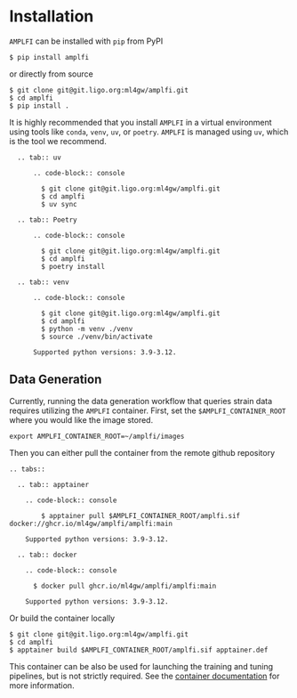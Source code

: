 Installation
============

`AMPLFI` can be installed with `pip` from PyPI 

```console
$ pip install amplfi
```

or directly from source


```console
$ git clone git@git.ligo.org:ml4gw/amplfi.git
$ cd amplfi
$ pip install .  
```

It is highly recommended that you install `AMPLFI` in a virtual environment using tools
like `conda`, `venv`, `uv`, or `poetry`. `AMPLFI` is managed using `uv`, which is the tool
we recommend.

```{eval-rst}
  .. tab:: uv

      .. code-block:: console

        $ git clone git@git.ligo.org:ml4gw/amplfi.git
        $ cd amplfi
        $ uv sync

  .. tab:: Poetry

      .. code-block:: console

        $ git clone git@git.ligo.org:ml4gw/amplfi.git
        $ cd amplfi
        $ poetry install

  .. tab:: venv

      .. code-block:: console

        $ git clone git@git.ligo.org:ml4gw/amplfi.git
        $ cd amplfi
        $ python -m venv ./venv 
        $ source ./venv/bin/activate 

      Supported python versions: 3.9-3.12.
```

## Data Generation
Currently, running the data generation workflow that queries strain data requires utilizing the `AMPLFI` container.
First, set the `$AMPLFI_CONTAINER_ROOT` where you would like the image stored.

```console
export AMPLFI_CONTAINER_ROOT=~/amplfi/images
```

Then you can either pull the container from the remote github repository

```{eval-rst}
.. tabs::

  .. tab:: apptainer

    .. code-block:: console

        $ apptainer pull $AMPLFI_CONTAINER_ROOT/amplfi.sif docker://ghcr.io/ml4gw/amplfi/amplfi:main

    Supported python versions: 3.9-3.12.

  .. tab:: docker

    .. code-block:: console

      $ docker pull ghcr.io/ml4gw/amplfi/amplfi:main

    Supported python versions: 3.9-3.12.
```

Or build the container locally

```cnosle
$ git clone git@git.ligo.org:ml4gw/amplfi.git
$ cd amplfi
$ apptainer build $AMPLFI_CONTAINER_ROOT/amplfi.sif apptainer.def
```

This container can be also be used for launching the training
and tuning pipelines, but is not strictly required. See the [container
documentation](./containers.md) for more information.
